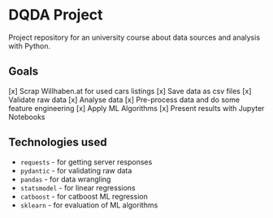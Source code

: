 # DQDA Project

Project repository for an university course about data sources and analysis with Python. 

## Goals
[x] Scrap Willhaben.at for used cars listings
[x] Save data as csv files
[x] Validate raw data
[x] Analyse data
[x] Pre-process data and do some feature engineering
[x] Apply ML Algorithms 
[x] Present results with Jupyter Notebooks


## Technologies used
- `requests` - for getting server responses
- `pydantic` - for validating raw data
- `pandas` - for data wrangling
- `statsmodel` - for linear regressions
- `catboost` - for catboost ML regression
- `sklearn` - for evaluation of ML algorithms 
